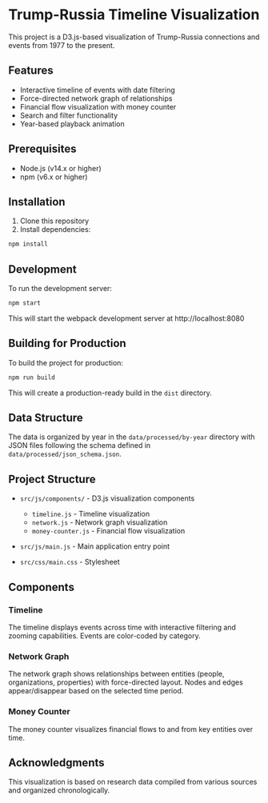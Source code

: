 # Trump-Russia Timeline Visualization

This project is a D3.js-based visualization of Trump-Russia connections and events from 1977 to the present.

## Features

- Interactive timeline of events with date filtering
- Force-directed network graph of relationships
- Financial flow visualization with money counter
- Search and filter functionality
- Year-based playback animation

## Prerequisites

- Node.js (v14.x or higher)
- npm (v6.x or higher)

## Installation

1. Clone this repository
2. Install dependencies:

```bash
npm install
```

## Development

To run the development server:

```bash
npm start
```

This will start the webpack development server at http://localhost:8080

## Building for Production

To build the project for production:

```bash
npm run build
```

This will create a production-ready build in the `dist` directory.

## Data Structure

The data is organized by year in the `data/processed/by-year` directory with JSON files following the schema defined in `data/processed/json_schema.json`.

## Project Structure

- `src/js/components/` - D3.js visualization components
  - `timeline.js` - Timeline visualization
  - `network.js` - Network graph visualization
  - `money-counter.js` - Financial flow visualization

- `src/js/main.js` - Main application entry point
- `src/css/main.css` - Stylesheet

## Components

### Timeline

The timeline displays events across time with interactive filtering and zooming capabilities. Events are color-coded by category.

### Network Graph

The network graph shows relationships between entities (people, organizations, properties) with force-directed layout. Nodes and edges appear/disappear based on the selected time period.

### Money Counter

The money counter visualizes financial flows to and from key entities over time.

## Acknowledgments

This visualization is based on research data compiled from various sources and organized chronologically.
